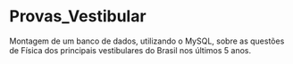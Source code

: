 # Provas_Vestibular
 Montagem de um banco de dados, utilizando o MySQL, sobre as questões de Física dos principais vestibulares do Brasil nos últimos 5 anos.

